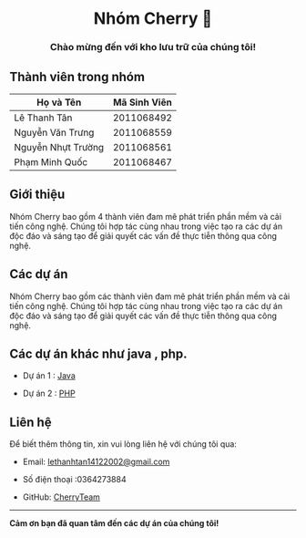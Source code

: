 <div align="center">

# Nhóm Cherry :cherries:

### Chào mừng đến với kho lưu trữ của chúng tôi!

</div>

## Thành viên trong nhóm

| Họ và Tên          | Mã Sinh Viên |
| ------------------ | ------------ |
| Lê Thanh Tân       | 2011068492   |
| Nguyễn Văn Trưng   | 2011068559   |
| Nguyễn Nhựt Trường | 2011068561   |
| Phạm Minh Quốc     | 2011068467   |

## Giới thiệu


Nhóm Cherry bao gồm 4 thành viên đam mê phát triển phần mềm và cải tiến công nghệ. Chúng tôi hợp tác cùng nhau trong việc tạo ra các dự án độc đáo và sáng tạo để giải quyết các vấn đề thực tiễn thông qua công nghệ.

## Các dự án 

Nhóm Cherry bao gồm các thành viên đam mê phát triển phần mềm và cải tiến công nghệ. Chúng tôi hợp tác cùng nhau trong việc tạo ra các dự án độc đáo và sáng tạo để giải quyết các vấn đề thực tiễn thông qua công nghệ.

## Các dự án khác như java , php.

- Dự án 1 : [Java](https://github.com/lethanhtan14122002/Java/tree/master)

- Dự án 2 : [PHP](https://github.com/lethanhtan14122002/DA.PHP)

## Liên hệ

Để biết thêm thông tin, xin vui lòng liên hệ với chúng tôi qua:

- Email: lethanhtan14122002@gmail.com

- Số điện thoại :0364273884

- GitHub: [CherryTeam](https://github.com/lethanhtan14122002/DA.NNPTUDM)

---

**Cảm ơn bạn đã quan tâm đến các dự án của chúng tôi!**


